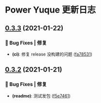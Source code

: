 # Power Yuque 更新日志

## [0.3.3](https://github.com/arvinxx/umi-plugin-extensions/compare/v0.3.2...v0.3.3) (2021-01-22)


### 🐛 Bug Fixes | 修复

* **(ci)**: 修复 release 没构建的问题 ([fa78531](https://github.com/arvinxx/umi-plugin-extensions/commit/fa78531))

## [0.3.2](https://github.com/arvinxx/umi-plugin-extensions/compare/v0.3.1...v0.3.2) (2021-01-21)


### 🐛 Bug Fixes | 修复

* **(readme)**: 测试发包 ([f5e7461](https://github.com/arvinxx/umi-plugin-extensions/commit/f5e7461))
